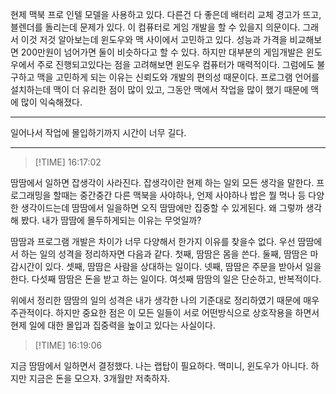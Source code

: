 
현제 맥북 프로 인텔 모델을 사용하고 있다. 다른건 다 좋은데 배터리 교체 경고가 뜨고, 블렌더를 돌리는데 문제가 있다. 이 컴퓨터로 게임 개발을 할 수 있을지 의문이다. 그래서 이것 저것 알아보는데 윈도우와 맥 사이에서 고민하고 있다. 성능과 가격을 비교해보면 200만원이 넘어가면 둘이 비슷하다고 할 수 있다. 하지만 대부분의 게임개발은 윈도우에서 주로 진행되고있다는 점을 고려해보면 윈도우 컴퓨터가 매력적이다. 그럼에도 불구하고 맥을 고민하게 되는 이유는 신뢰도와 개발의 편의성 때문이다. 프로그램 언어를 설치하는데 맥이 더 유리한 점이 많이 있고, 그동안 맥에서 작업을 많이 했기 때문에 맥에 많이 익숙해졌다. 

----

일어나서 작업에 몰입하기까지 시간이 너무 길다. 

----

> [!TIME] 16:17:02

땀땀에서 일하면 잡생각이 사라진다. 잡생각이란 현제 하는 일외 모든 생각을 말한다. 프로그래밍을 할때는 중간중간 다른 맥북을 사야하나, 언제 사야하나 밥은 뭘 먹나 등 다양한 생각이드는데 땀땀에서 일을하면 오직 땀땀에만 집중할 수 있게된다. 왜 그렇까 생각해 봤다. 내가 땀땀에 몰두하게되는 이유는 무엇일까?

땀땀과 프로그램 개발은 차이가 너무 다양해서 한가지 이유를 찾을수 없다. 우선 땀땀에서 하는 일의 성격을 정리하자면 다음과 같다. 첫째, 땀땀은 몸을 쓴다. 둘째, 땀땀은 마감시간이 있다. 셋째, 땀땀은 사람을 상대하는 일이다. 넷째, 땀땀은 주문을 받아서 일을한다. 다섯째 땀땀은 돈을 받고 하는 일이다. 여섯째 땀땀의 일은 단순하고, 반복적이다. 

위에서 정리한 땀땀의 일의 성격은 내가 생각한 나의 기준대로 정리하였기 때문에 매우 주관적이다. 하지만 중요한 점은 이 모든 일들이 서로 어떤방식으로 상호작용을 하면서 현제 일에 대한 몰입과 집중력을 높이고 있다는 사실이다. 


> [!TIME] 16:19:06

지금 땀땀에서 일하면서 결정했다. 나는 랩탑이 필요하다. 맥미니, 윈도우가 아니다. 하지만 지금은 돈을 모으자. 3개월만 저축하자. 


